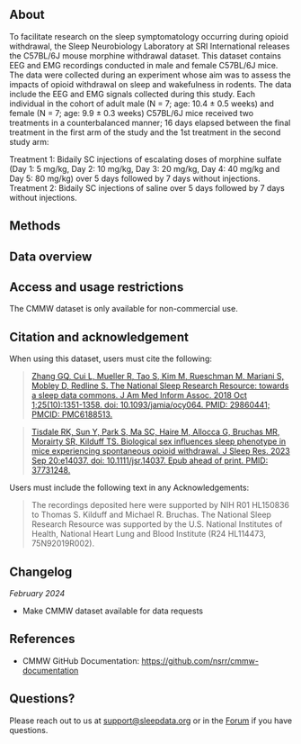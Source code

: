 ## About

To facilitate research on the sleep symptomatology occurring during opioid withdrawal, the Sleep Neurobiology Laboratory at SRI International releases the C57BL/6J mouse morphine withdrawal dataset. This dataset contains EEG and EMG recordings conducted in male and female C57BL/6J mice. The data were collected during an experiment whose aim was to assess the impacts of opioid withdrawal on sleep and wakefulness in rodents. The data include the EEG and EMG signals collected during this study. Each individual in the cohort of adult male (N = 7; age: 10.4 ± 0.5 weeks) and female (N = 7; age: 9.9 ± 0.3 weeks) C57BL/6J mice received two treatments in a counterbalanced manner; 16 days elapsed between the final treatment in the first arm of the study and the 1st treatment in the second study arm:  

Treatment 1:  Bidaily SC injections of escalating doses of morphine sulfate (Day 1: 5 mg/kg, Day 2: 10 mg/kg, Day 3: 20 mg/kg, Day 4: 40 mg/kg and Day 5: 80 mg/kg) over 5 days followed by 7 days without injections.
Treatment 2: Bidaily SC injections of saline over 5 days followed by 7 days without injections.

## Methods

## Data overview

## Access and usage restrictions

The CMMW dataset is only available for non-commercial use.

## Citation and acknowledgement

When using this dataset, users must cite the following:

>[Zhang GQ, Cui L, Mueller R, Tao S, Kim M, Rueschman M, Mariani S, Mobley D, Redline S. The National Sleep Research Resource: towards a sleep data commons. J Am Med Inform Assoc. 2018 Oct 1;25(10):1351-1358. doi: 10.1093/jamia/ocy064. PMID: 29860441; PMCID: PMC6188513.](https://pubmed.ncbi.nlm.nih.gov/29860441/)

>[Tisdale RK, Sun Y, Park S, Ma SC, Haire M, Allocca G, Bruchas MR, Morairty SR, Kilduff TS. Biological sex influences sleep phenotype in mice experiencing spontaneous opioid withdrawal. J Sleep Res. 2023 Sep 20:e14037. doi: 10.1111/jsr.14037. Epub ahead of print. PMID: 37731248.](https://pubmed.ncbi.nlm.nih.gov/37731248/)

Users must include the following text in any Acknowledgements:

> The recordings deposited here were supported by NIH R01 HL150836 to Thomas S. Kilduff and Michael R. Bruchas. The National Sleep Research Resource was supported by the U.S. National Institutes of Health, National Heart Lung and Blood Institute (R24 HL114473, 75N92019R002).

## Changelog

*February 2024*

- Make CMMW dataset available for data requests

## References

- CMMW GitHub Documentation: https://github.com/nsrr/cmmw-documentation

## Questions?

Please reach out to us at support@sleepdata.org or in the [Forum](https://sleepdata.org/forum) if you have questions.
